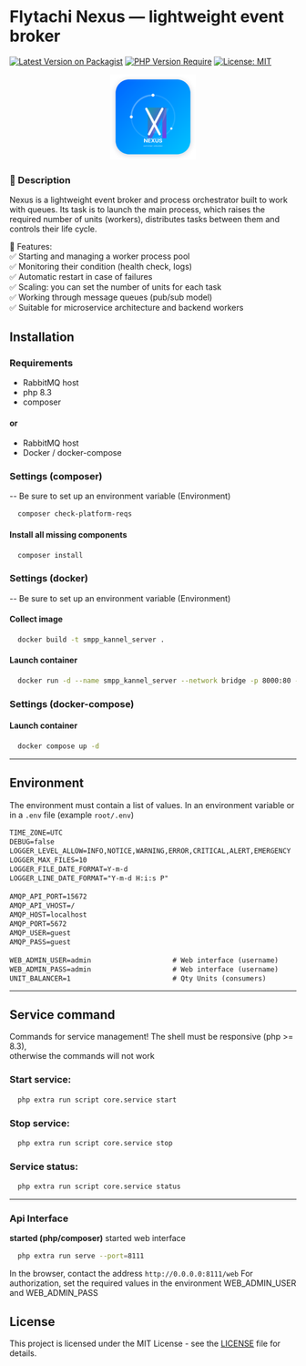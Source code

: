 # Flytachi Nexus — lightweight event broker

[![Latest Version on Packagist](https://img.shields.io/packagist/v/flytachi/nexus.svg?style=flat-square )](https://packagist.org/packages/flytachi/nexus )
[![PHP Version Require](https://img.shields.io/packagist/php-v/flytachi/nexus.svg?style=flat-square )](https://packagist.org/packages/flytachi/nexus )
[![License: MIT](https://img.shields.io/badge/License-MIT-green.svg?style=flat-square )](https://opensource.org/licenses/MIT )

<p align="center">
    <img src="https://raw.githubusercontent.com/Flytachi/php-nexus/main/public/favicon.svg" width="150">
</p>

### 📌 Description

Nexus is a lightweight event broker and process orchestrator built to work with queues.
Its task is to launch the main process, which raises the required number of units (workers), 
distributes tasks between them and controls their life cycle.

🔧 Features:<br>
✅ Starting and managing a worker process pool<br>
✅ Monitoring their condition (health check, logs)<br>
✅ Automatic restart in case of failures<br>
✅ Scaling: you can set the number of units for each task<br>
✅ Working through message queues (pub/sub model)<br>
✅ Suitable for microservice architecture and backend workers<br>

## Installation

### Requirements
- RabbitMQ host
- php 8.3
- composer
#### or
- RabbitMQ host
- Docker / docker-compose

### Settings (composer)
-- Be sure to set up an environment variable (Environment)

```sh
  composer check-platform-reqs
```
#### Install all missing components
```sh
  composer install
```

### Settings (docker)
-- Be sure to set up an environment variable (Environment)

#### Collect image
```sh
  docker build -t smpp_kannel_server .
```
#### Launch container
```sh
  docker run -d --name smpp_kannel_server --network bridge -p 8000:80 -v $(pwd):/var/www/html smpp_kannel_server
```

### Settings (docker-compose)
#### Launch container
```sh
  docker compose up -d
```

<hr>

## Environment
The environment must contain a list of values.
In an environment variable or in a `.env` file (example `root/.env`)
```.env
TIME_ZONE=UTC
DEBUG=false
LOGGER_LEVEL_ALLOW=INFO,NOTICE,WARNING,ERROR,CRITICAL,ALERT,EMERGENCY
LOGGER_MAX_FILES=10
LOGGER_FILE_DATE_FORMAT=Y-m-d
LOGGER_LINE_DATE_FORMAT="Y-m-d H:i:s P"

AMQP_API_PORT=15672
AMQP_API_VHOST=/
AMQP_HOST=localhost
AMQP_PORT=5672
AMQP_USER=guest
AMQP_PASS=guest

WEB_ADMIN_USER=admin                    # Web interface (username)
WEB_ADMIN_PASS=admin                    # Web interface (username)
UNIT_BALANCER=1                         # Qty Units (consumers)
```

<hr>

## Service command
Commands for service management! The shell must be responsive (php >= 8.3),<br>
otherwise the commands will not work
### Start service:
```sh
  php extra run script core.service start
```

### Stop service:
```sh 
  php extra run script core.service stop
```

### Service status:
```sh 
  php extra run script core.service status
```

<hr>

### Api Interface
<strong>started (php/composer)</strong>
started web interface
```sh 
  php extra run serve --port=8111
```

In the browser, contact the address `http://0.0.0.0:8111/web`
For authorization, set the required values in the environment WEB_ADMIN_USER and WEB_ADMIN_PASS

## License
This project is licensed under the MIT License - see the [LICENSE](LICENSE) file for details.
